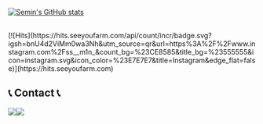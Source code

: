 [![Semin's GitHub stats](https://github-readme-stats.vercel.app/api?username=anuraghazra&show_icons=true&theme=cobalt)](https://github.com/anuraghazra/github-readme-stats)

<br>
 [![Hits](https://hits.seeyoufarm.com/api/count/incr/badge.svg?igsh=bnU4d2ViMm0wa3Nh&utm_source=qr&url=https%3A%2F%2Fwww.instagram.com%2Fss__m1n_&count_bg=%23CE8585&title_bg=%23555555&icon=instagram.svg&icon_color=%23E7E7E7&title=Instagram&edge_flat=false)](https://hits.seeyoufarm.com)
 
## 📞 Contact 📞
<div style="display:flex; flex-direction:row;">
    <a href="https://www.instagram.com/6_o777/">
        <img src="https://img.shields.io/badge/Instagram-E4405F?style=for-the-badge&logo=Instagram&logoColor=white"> 
    </a>
    <a href="mailto:dlwlgh1254@gmail.com">
        <img src="https://img.shields.io/badge/Gmail-EA4335?style=for-the-badge&logo=Gmail&logoColor=white"> 
    </a>
</div><br>
    
